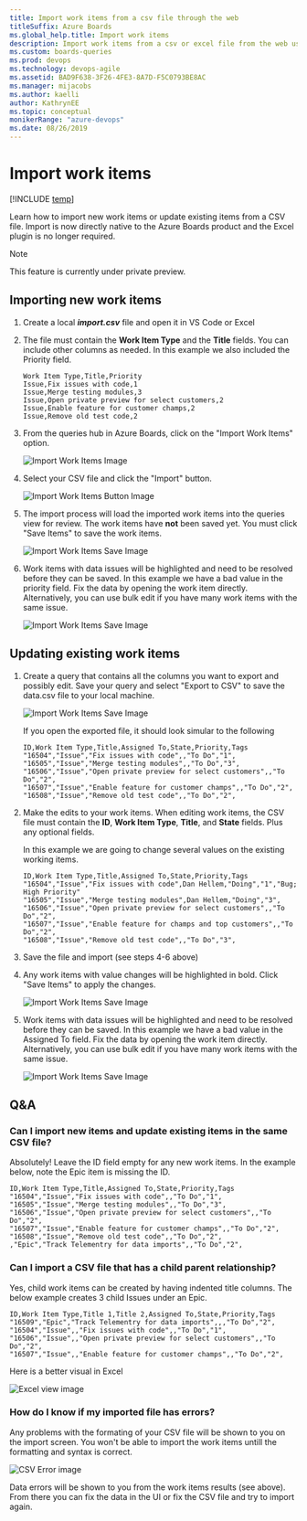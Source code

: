 ```yaml
---
title: Import work items from a csv file through the web
titleSuffix: Azure Boards
ms.global_help.title: Import work items
description: Import work items from a csv or excel file from the web using the import option from the queries hub
ms.custom: boards-queries
ms.prod: devops
ms.technology: devops-agile
ms.assetid: BAD9F638-3F26-4FE3-8A7D-F5C0793BE8AC
ms.manager: mijacobs
ms.author: kaelli
author: KathrynEE
ms.topic: conceptual
monikerRange: "azure-devops"
ms.date: 08/26/2019
---
```


# Import work items

[!INCLUDE [temp](../_shared/version-vsts-only.md)]

Learn how to import new work items or update existing items from a CSV file. Import is now directly native to the Azure Boards product and the Excel plugin is no longer required.

> [!NOTE]  
> This feature is currently under private preview.

## Importing new work items

1. Create a local ***import.csv*** file and open it in VS Code or Excel

2. The file must contain the **Work Item Type** and the **Title** fields. You can include other columns as needed. In this example we also included the Priority field.

   ```
   Work Item Type,Title,Priority
   Issue,Fix issues with code,1
   Issue,Merge testing modules,3
   Issue,Open private preview for select customers,2
   Issue,Enable feature for customer champs,2
   Issue,Remove old test code,2
   ```

3. From the queries hub in Azure Boards, click on the "Import Work Items" option.

   ![Import Work Items Image](_img/import-csv/import-1.png)

4. Select your CSV file and click the "Import" button.

   ![Import Work Items Button Image](_img/import-csv/import-2.png)

5. The import process will load the imported work items into the queries view for review. The work items have **not** been saved yet. You must click "Save Items" to save the work items.

   ![Import Work Items Save Image](_img/import-csv/import-3.png)

6. Work items with data issues will be highlighted and need to be resolved before they can be saved. In this example we have a bad value in the priority field. Fix the data by opening the work item directly. Alternatively, you can use bulk edit if you have many work items with the same issue.

   ![Import Work Items Save Image](_img/import-csv/import-error-1.png)

## Updating existing work items

1. Create a query that contains all the columns you want to export and possibly edit. Save your query and select "Export to CSV" to save the data.csv file to your local machine.

   ![Import Work Items Save Image](_img/import-csv/import-update-1.png)

   If you open the exported file, it should look simular to the following

   ```
   ID,Work Item Type,Title,Assigned To,State,Priority,Tags
   "16504","Issue","Fix issues with code",,"To Do","1",
   "16505","Issue","Merge testing modules",,"To Do","3",
   "16506","Issue","Open private preview for select customers",,"To Do","2",
   "16507","Issue","Enable feature for customer champs",,"To Do","2",
   "16508","Issue","Remove old test code",,"To Do","2",
   ```

2. Make the edits to your work items. When editing work items, the CSV file must contain the **ID**, **Work Item Type**, **Title**, and **State** fields. Plus any optional fields.

   In this example we are going to change several values on the existing working items.

   ```
   ID,Work Item Type,Title,Assigned To,State,Priority,Tags
   "16504","Issue","Fix issues with code",Dan Hellem,"Doing","1","Bug; High Priority"
   "16505","Issue","Merge testing modules",Dan Hellem,"Doing","3",
   "16506","Issue","Open private preview for select customers",,"To Do","2",
   "16507","Issue","Enable feature for champs and top customers",,"To Do","2",
   "16508","Issue","Remove old test code",,"To Do","3",
   ```

3. Save the file and import (see steps 4-6 above)

4. Any work items with value changes will be highlighted in bold. Click "Save Items" to apply the changes.

   ![Import Work Items Save Image](_img/import-csv/import-update-2.png)

5. Work items with data issues will be highlighted and need to be resolved before they can be saved. In this example we have a bad value in the Assigned To field. Fix the data by opening the work item directly. Alternatively, you can use bulk edit if you have many work items with the same issue.

   ![Import Work Items Save Image](_img/import-csv/import-update-error-1.png)

## Q&A

### Can I import new items and update existing items in the same CSV file?

Absolutely! Leave the ID field empty for any new work items. In the example below, note the Epic item is missing the ID.

```
ID,Work Item Type,Title,Assigned To,State,Priority,Tags
"16504","Issue","Fix issues with code",,"To Do","1",
"16505","Issue","Merge testing modules",,"To Do","3",
"16506","Issue","Open private preview for select customers",,"To Do","2",
"16507","Issue","Enable feature for customer champs",,"To Do","2",
"16508","Issue","Remove old test code",,"To Do","2",
,"Epic","Track Telementry for data imports",,"To Do","2",
```

### Can I import a CSV file that has a child parent relationship?

Yes, child work items can be created by having indented title columns. The below example creates 3 child Issues under an Epic.

```
ID,Work Item Type,Title 1,Title 2,Assigned To,State,Priority,Tags
"16509","Epic","Track Telementry for data imports",,,"To Do","2",
"16504","Issue",,"Fix issues with code",,"To Do","1",
"16506","Issue",,"Open private preview for select customers",,"To Do","2",
"16507","Issue",,"Enable feature for customer champs",,"To Do","2",
```

Here is a better visual in Excel

![Excel view image](_img/import-csv/import-csv-directlinks-1.png)

### How do I know if my imported file has errors?

Any problems with the formating of your CSV file will be shown to you on the import screen. You won't be able to import the work items untill the formatting and syntax is correct.

![CSV Error image](_img/import-csv/import-csv-error-1.png)

Data errors will be shown to you from the work items results (see above). From there you can fix the data in the UI or fix the CSV file and try to import again.
